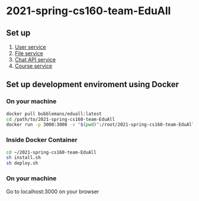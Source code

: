 # 2021-spring-cs160-team-EduAll

## Set up
1. [User service](https://github.com/bubblemans/2021-spring-cs160-team-EduAll/blob/main/backend/springCrudAPI/README.md)
2. [File service](https://github.com/bubblemans/2021-spring-cs160-team-EduAll/tree/main/backend/file)
3. [Chat API service](https://github.com/bubblemans/2021-spring-cs160-team-EduAll/tree/main/backend/chat-api)
4. [Course service](https://github.com/bubblemans/2021-spring-cs160-team-EduAll/tree/main/backend/course)

## Set up development enviroment using Docker

### On your machine
```bash
docker pull bubblemans/eduall:latest
cd /path/to/2021-spring-cs160-team-EduAll
docker run -p 3000:3000 -v "$(pwd)":/root/2021-spring-cs160-team-EduAll -it bubblemans/eduall /bin/bash
```

### Inside Docker Container
```bash
cd ~/2021-spring-cs160-team-EduAll
sh install.sh
sh deploy.sh
```

### On your machine
Go to localhost:3000 on your browser
